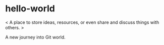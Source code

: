 # hello-world
< A place to store ideas, resources, or even share and discuss things with others. >

A new journey into Git world.
